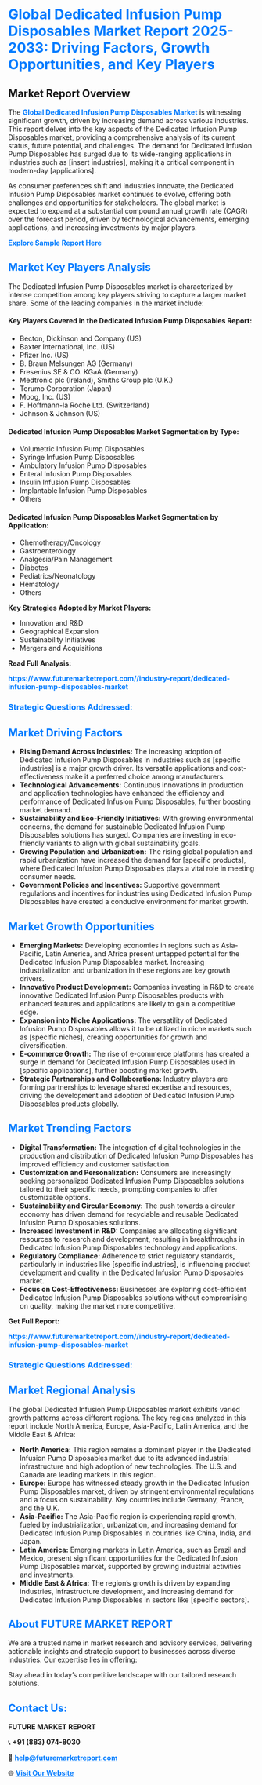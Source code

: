 <h1 style="color: #007BFF;">Global Dedicated Infusion Pump Disposables Market Report 2025-2033: Driving Factors, Growth Opportunities, and Key Players</h1>

<section id="overview">
<h2>Market Report Overview</h2>
<p>The <a href="https://www.futuremarketreport.com//industry-report/dedicated-infusion-pump-disposables-market" style="color: #007BFF; text-decoration: none;"><strong>Global Dedicated Infusion Pump Disposables Market</strong></a> is witnessing significant growth, driven by increasing demand across various industries. This report delves into the key aspects of the Dedicated Infusion Pump Disposables market, providing a comprehensive analysis of its current status, future potential, and challenges. The demand for Dedicated Infusion Pump Disposables has surged due to its wide-ranging applications in industries such as [insert industries], making it a critical component in modern-day [applications].</p>
<p>As consumer preferences shift and industries innovate, the Dedicated Infusion Pump Disposables market continues to evolve, offering both challenges and opportunities for stakeholders. The global market is expected to expand at a substantial compound annual growth rate (CAGR) over the forecast period, driven by technological advancements, emerging applications, and increasing investments by major players.</p>
</section>

<section id="overview">
<p><a href="https://www.futuremarketreport.com//request-sample/reportId=54533" style="color: #007BFF; text-decoration: none;"><strong>Explore Sample Report Here</strong></a></p>
</section>

<section id="key-players">
<h2 style="color: #007BFF;">Market Key Players Analysis</h2>
<p>The Dedicated Infusion Pump Disposables market is characterized by intense competition among key players striving to capture a larger market share. Some of the leading companies in the market include:</p>
<h4>Key Players Covered in the Dedicated Infusion Pump Disposables Report:</h4>
<ul><li>Becton, Dickinson and Company (US)</li><li>Baxter International, Inc. (US)</li><li>Pfizer Inc. (US)</li><li>B. Braun Melsungen AG (Germany)</li><li>Fresenius SE &amp; CO. KGaA (Germany)</li><li>Medtronic plc (Ireland), Smiths Group plc (U.K.)</li><li>Terumo Corporation (Japan)</li><li>Moog, Inc. (US)</li><li>F. Hoffmann-la Roche Ltd. (Switzerland)</li><li>Johnson &amp; Johnson (US)</li></ul>
<h4>Dedicated Infusion Pump Disposables Market Segmentation by Type:</h4>
<ul><li>Volumetric Infusion Pump Disposables</li><li>Syringe Infusion Pump Disposables</li><li>Ambulatory Infusion Pump Disposables</li><li>Enteral Infusion Pump Disposables</li><li>Insulin Infusion Pump Disposables</li><li>Implantable Infusion Pump Disposables</li><li>Others</li></ul>

<h4>Dedicated Infusion Pump Disposables Market Segmentation by Application:</h4>
<ul><li>Chemotherapy/Oncology</li><li>Gastroenterology</li><li>Analgesia/Pain Management</li><li>Diabetes</li><li>Pediatrics/Neonatology</li><li>Hematology</li><li>Others</li></ul>
<p><strong>Key Strategies Adopted by Market Players:</strong></p>
<ul>
<li>Innovation and R&D</li>
<li>Geographical Expansion</li>
<li>Sustainability Initiatives</li>
<li>Mergers and Acquisitions</li>
</ul>
</section>

<section>
<p><strong>Read Full Analysis: </strong></p><a href="https://www.futuremarketreport.com//industry-report/dedicated-infusion-pump-disposables-market" style="color: #007BFF; text-decoration: none;"><strong>https://www.futuremarketreport.com//industry-report/dedicated-infusion-pump-disposables-market</strong></a>
<h3 style="color: #007BFF;">Strategic Questions Addressed:</h3>
</section>

<section id="driving-factors">
<h2 style="color: #007BFF;">Market Driving Factors</h2>
<ul>
<li><strong>Rising Demand Across Industries:</strong> The increasing adoption of Dedicated Infusion Pump Disposables in industries such as [specific industries] is a major growth driver. Its versatile applications and cost-effectiveness make it a preferred choice among manufacturers.</li>
<li><strong>Technological Advancements:</strong> Continuous innovations in production and application technologies have enhanced the efficiency and performance of Dedicated Infusion Pump Disposables, further boosting market demand.</li>
<li><strong>Sustainability and Eco-Friendly Initiatives:</strong> With growing environmental concerns, the demand for sustainable Dedicated Infusion Pump Disposables solutions has surged. Companies are investing in eco-friendly variants to align with global sustainability goals.</li>
<li><strong>Growing Population and Urbanization:</strong> The rising global population and rapid urbanization have increased the demand for [specific products], where Dedicated Infusion Pump Disposables plays a vital role in meeting consumer needs.</li>
<li><strong>Government Policies and Incentives:</strong> Supportive government regulations and incentives for industries using Dedicated Infusion Pump Disposables have created a conducive environment for market growth.</li>
</ul>
</section>

<section id="growth-opportunities">
<h2 style="color: #007BFF;">Market Growth Opportunities</h2>
<ul>
<li><strong>Emerging Markets:</strong> Developing economies in regions such as Asia-Pacific, Latin America, and Africa present untapped potential for the Dedicated Infusion Pump Disposables market. Increasing industrialization and urbanization in these regions are key growth drivers.</li>
<li><strong>Innovative Product Development:</strong> Companies investing in R&D to create innovative Dedicated Infusion Pump Disposables products with enhanced features and applications are likely to gain a competitive edge.</li>
<li><strong>Expansion into Niche Applications:</strong> The versatility of Dedicated Infusion Pump Disposables allows it to be utilized in niche markets such as [specific niches], creating opportunities for growth and diversification.</li>
<li><strong>E-commerce Growth:</strong> The rise of e-commerce platforms has created a surge in demand for Dedicated Infusion Pump Disposables used in [specific applications], further boosting market growth.</li>
<li><strong>Strategic Partnerships and Collaborations:</strong> Industry players are forming partnerships to leverage shared expertise and resources, driving the development and adoption of Dedicated Infusion Pump Disposables products globally.</li>
</ul>
</section>

<section id="trending-factors">
<h2 style="color: #007BFF;">Market Trending Factors</h2>
<ul>
<li><strong>Digital Transformation:</strong> The integration of digital technologies in the production and distribution of Dedicated Infusion Pump Disposables has improved efficiency and customer satisfaction.</li>
<li><strong>Customization and Personalization:</strong> Consumers are increasingly seeking personalized Dedicated Infusion Pump Disposables solutions tailored to their specific needs, prompting companies to offer customizable options.</li>
<li><strong>Sustainability and Circular Economy:</strong> The push towards a circular economy has driven demand for recyclable and reusable Dedicated Infusion Pump Disposables solutions.</li>
<li><strong>Increased Investment in R&D:</strong> Companies are allocating significant resources to research and development, resulting in breakthroughs in Dedicated Infusion Pump Disposables technology and applications.</li>
<li><strong>Regulatory Compliance:</strong> Adherence to strict regulatory standards, particularly in industries like [specific industries], is influencing product development and quality in the Dedicated Infusion Pump Disposables market.</li>
<li><strong>Focus on Cost-Effectiveness:</strong> Businesses are exploring cost-efficient Dedicated Infusion Pump Disposables solutions without compromising on quality, making the market more competitive.</li>
</ul>
</section>

<section>
<p><strong>Get Full Report: </strong></p><a href="https://www.futuremarketreport.com//industry-report/dedicated-infusion-pump-disposables-market" style="color: #007BFF; text-decoration: none;"><strong>https://www.futuremarketreport.com//industry-report/dedicated-infusion-pump-disposables-market</strong></a>
<h3 style="color: #007BFF;">Strategic Questions Addressed:</h3>
</section>


<section id="regional-analysis">
<h2 style="color: #007BFF;">Market Regional Analysis</h2>
<p>The global Dedicated Infusion Pump Disposables market exhibits varied growth patterns across different regions. The key regions analyzed in this report include North America, Europe, Asia-Pacific, Latin America, and the Middle East & Africa:</p>
<ul>
<li><strong>North America:</strong> This region remains a dominant player in the Dedicated Infusion Pump Disposables market due to its advanced industrial infrastructure and high adoption of new technologies. The U.S. and Canada are leading markets in this region.</li>
<li><strong>Europe:</strong> Europe has witnessed steady growth in the Dedicated Infusion Pump Disposables market, driven by stringent environmental regulations and a focus on sustainability. Key countries include Germany, France, and the U.K.</li>
<li><strong>Asia-Pacific:</strong> The Asia-Pacific region is experiencing rapid growth, fueled by industrialization, urbanization, and increasing demand for Dedicated Infusion Pump Disposables in countries like China, India, and Japan.</li>
<li><strong>Latin America:</strong> Emerging markets in Latin America, such as Brazil and Mexico, present significant opportunities for the Dedicated Infusion Pump Disposables market, supported by growing industrial activities and investments.</li>
<li><strong>Middle East & Africa:</strong> The region’s growth is driven by expanding industries, infrastructure development, and increasing demand for Dedicated Infusion Pump Disposables in sectors like [specific sectors].</li>
</ul>
</section>

<footer>
<h2 style="color: #007BFF;">About FUTURE MARKET REPORT</h2>
<p>We are a trusted name in market research and advisory services, delivering actionable insights and strategic support to businesses across diverse industries. Our expertise lies in offering:</p>

<p>Stay ahead in today’s competitive landscape with our tailored research solutions.</p>

<h2 style="color: #007BFF;">Contact Us:</h2>
<p><strong>FUTURE MARKET REPORT</strong></p>
<p>📞 <strong>+91 (883) 074-8030</strong></p>
<p>📧 <strong><a href="mailto:help@futuremarketreport.com" style="color: #007BFF;">help@futuremarketreport.com</a></strong></p>
<p>🌐 <strong><a href="https://www.futuremarketreport.com/" style="color: #007BFF;">Visit Our Website</a></strong></p>
</footer>